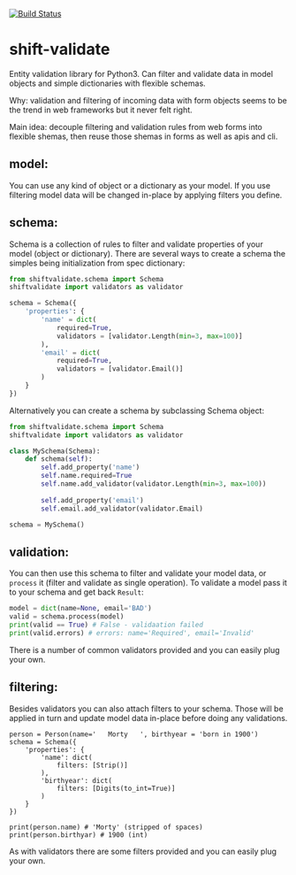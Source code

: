 [![Build Status](https://api.travis-ci.org/projectshift/shift-validate.svg)](https://travis-ci.org/projectshift/shift-validate)

# shift-validate


Entity validation library for Python3. Can filter and validate data in model 
objects and simple dictionaries with flexible schemas. 

Why: validation and filtering of incoming data with form objects seems to be
the trend in web frameworks but it never felt right.

Main idea: decouple filtering and validation rules from web forms into
flexible shemas, then reuse those shemas in forms as well as apis and cli.

## model:

You can use any kind of object or a dictionary as your model.
If you use filtering model data will be changed in-place by applying 
filters you define. 

## schema:


Schema is a collection of rules to filter and validate properties of your
model (object or dictionary). There are several ways to create a schema
the simples being initialization from spec dictionary:

```python
from shiftvalidate.schema import Schema
shiftvalidate import validators as validator

schema = Schema({
    'properties': {
        'name' = dict(
            required=True,
            validators = [validator.Length(min=3, max=100)]
        ),
        'email' = dict(
            required=True,
            validators = [validator.Email()]
        )    
    }
})
```

Alternatively you can create a schema by subclassing Schema object:

```python
from shiftvalidate.schema import Schema
shiftvalidate import validators as validator

class MySchema(Schema):
    def schema(self):
        self.add_property('name')
        self.name.required=True
        self.name.add_validator(validator.Length(min=3, max=100))
        
        self.add_property('email')
        self.email.add_validator(validator.Email)

schema = MySchema()
```

## validation:

You can then use this schema to filter and validate your model data, or `process` it (filter and validate as single operation).
To validate a model pass it to your schema and get back `Result`:

```python
model = dict(name=None, email='BAD')
valid = schema.process(model)
print(valid == True) # False - validaation failed
print(valid.errors) # errors: name='Required', email='Invalid'
```

There is a number of common validators provided and you can easily plug your own.

## filtering:

Besides validators you can also attach filters to your schema. Those will be applied in turn and update model data in-place before doing any validations.

```
person = Person(name='   Morty   ', birthyear = 'born in 1900')
schema = Schema({
    'properties': {
        'name': dict(
            filters: [Strip()]
        ),
        'birthyear': dict(
            filters: [Digits(to_int=True)]
        )
    }
})

print(person.name) # 'Morty' (stripped of spaces)
print(person.birthyar) # 1900 (int)
```

As with validators there are some filters provided and you can easily plug your own.


